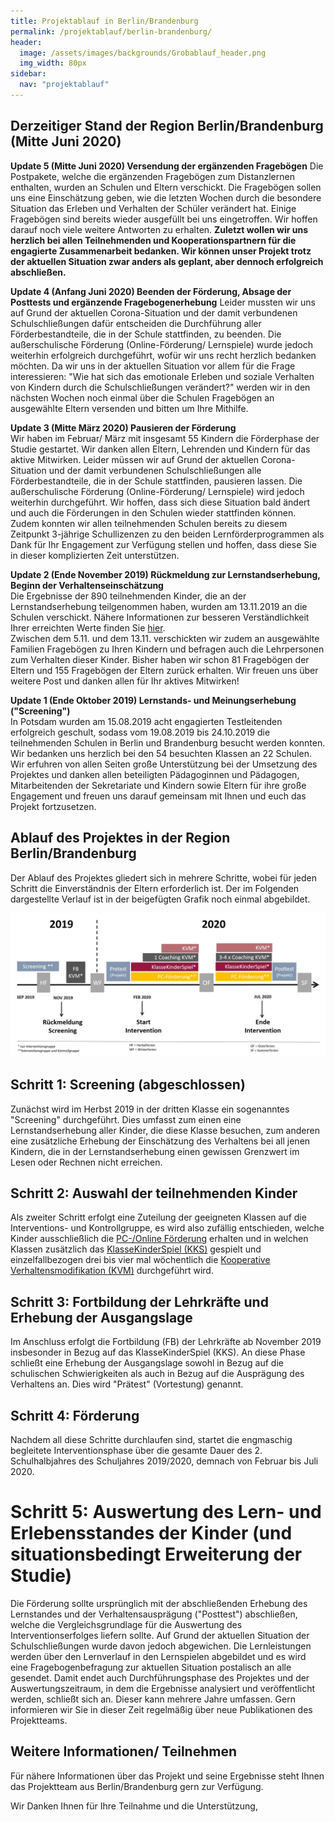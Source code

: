 ```yaml
---
title: Projektablauf in Berlin/Brandenburg
permalink: /projektablauf/berlin-brandenburg/
header:
  image: /assets/images/backgrounds/Grobablauf_header.png
  img_width: 80px
sidebar:
  nav: "projektablauf"
---
```

## Derzeitiger Stand der Region Berlin/Brandenburg (Mitte Juni 2020)
**Update 5 (Mitte Juni 2020) Versendung der ergänzenden Fragebögen**
Die Postpakete, welche die ergänzenden Fragebögen zum Distanzlernen enthalten, wurden an Schulen und Eltern verschickt. Die Fragebögen sollen uns eine Einschätzung geben, wie die letzten Wochen durch die besondere Situation das Erleben und Verhalten der Schüler verändert hat.
Einige Fragebögen sind bereits wieder ausgefüllt bei uns eingetroffen. Wir hoffen darauf noch viele weitere Antworten zu erhalten.
**Zuletzt wollen wir uns herzlich bei allen Teilnehmenden und Kooperationspartnern für die engagierte Zusammenarbeit bedanken. Wir können unser Projekt trotz der aktuellen Situation zwar anders als geplant, aber dennoch erfolgreich abschließen.**

**Update 4 (Anfang Juni 2020) Beenden der Förderung, Absage der Posttests und ergänzende Fragebogenerhebung**
Leider mussten wir uns auf Grund der aktuellen Corona-Situation und der damit verbundenen Schulschließungen dafür entscheiden die Durchführung aller Förderbestandteile, die in der Schule stattfinden, zu beenden. Die außerschulische Förderung (Online-Förderung/ Lernspiele) wurde jedoch weiterhin erfolgreich durchgeführt, wofür wir uns recht herzlich bedanken möchten.
Da wir uns in der aktuellen Situation vor allem für die Frage interessieren: "Wie hat sich das emotionale Erleben und soziale Verhalten von Kindern durch die Schulschließungen verändert?" werden wir in den nächsten Wochen noch einmal über die Schulen Fragebögen an ausgewählte Eltern versenden und bitten um Ihre Mithilfe.

**Update 3 (Mitte März 2020) Pausieren der Förderung**  
Wir haben im Februar/ März mit insgesamt 55 Kindern die Förderphase der Studie gestartet. Wir danken allen Eltern, Lehrenden und Kindern für das aktive Mitwirken. Leider müssen wir auf Grund der aktuellen Corona-Situation und der damit verbundenen Schulschließungen alle Förderbestandteile, die in der Schule stattfinden, pausieren lassen.
Die außerschulische Förderung (Online-Förderung/ Lernspiele) wird jedoch weiterhin durchgeführt.
Wir hoffen, dass sich diese Situation bald ändert und auch die Förderungen in den Schulen wieder stattfinden können.
Zudem konnten wir allen teilnehmenden Schulen bereits zu diesem Zeitpunkt 3-jährige Schullizenzen zu den beiden Lernförderprogrammen als Dank für Ihr Engagement zur Verfügung stellen und hoffen, dass diese Sie in dieser komplizierten Zeit unterstützen.

**Update 2 (Ende November 2019) Rückmeldung zur Lernstandserhebung, Beginn der Verhaltenseinschätzung**  
Die Ergebnisse der 890 teilnehmenden Kinder, die an der Lernstandserhebung teilgenommen haben, wurden am 13.11.2019 an die Schulen verschickt. Nähere Informationen zur besseren Verständlichkeit Ihrer erreichten Werte finden Sie [hier](http://www.kompass-forschung.de/projektablauf/screening/).  
Zwischen dem 5.11. und dem 13.11. verschickten wir zudem an ausgewählte Familien Fragebögen zu Ihren Kindern und befragen auch die Lehrpersonen zum Verhalten dieser Kinder. Bisher haben wir schon 81 Fragebögen der Eltern und 155 Fragebögen der Eltern zurück erhalten. Wir freuen uns über weitere Post und danken allen für Ihr aktives Mitwirken!


**Update 1 (Ende Oktober 2019) Lernstands- und Meinungserhebung ("Screening")**  
In Potsdam wurden am 15.08.2019 acht engagierten Testleitenden erfolgreich geschult, sodass vom 19.08.2019 bis 24.10.2019 die teilnehmenden Schulen in Berlin und Brandenburg besucht werden konnten. Wir bedanken uns herzlich bei den 54 besuchten Klassen an 22 Schulen. Wir erfuhren von allen Seiten große Unterstützung bei der Umsetzung des Projektes und danken allen beteiligten Pädagoginnen und Pädagogen, Mitarbeitenden der Sekretariate und Kindern sowie Eltern für ihre große Engagement und freuen uns darauf gemeinsam mit Ihnen und euch das Projekt fortzusetzen. 

## Ablauf des Projektes in der Region Berlin/Brandenburg
Der Ablauf des Projektes gliedert sich in mehrere Schritte, wobei für jeden Schritt die Einverständnis der Eltern erforderlich ist.
Der im Folgenden dargestellte Verlauf ist in der beigefügten Grafik noch einmal abgebildet.

![AblaufUP](/assets/images/AblaufUP.jpg) 
## Schritt 1: Screening (abgeschlossen)
Zunächst wird im Herbst 2019 in der dritten Klasse ein sogenanntes "Screening" durchgeführt. Dies umfasst zum einen eine Lernstandserhebung aller Kinder, die diese Klasse besuchen, zum anderen eine zusätzliche Erhebung der Einschätzung des Verhaltens bei all jenen Kindern, die in der Lernstandserhebung einen gewissen Grenzwert im Lesen oder Rechnen nicht erreichen.

## Schritt 2: Auswahl der teilnehmenden Kinder
Als zweiter Schritt erfolgt eine Zuteilung der geeigneten Klassen auf die Interventions- und Kontrollgruppe, es wird also zufällig entschieden, welche Kinder ausschließlich die [PC-/Online Förderung](http://www.kompass-forschung.de/ueber-die-studie/interventionen/#ii-pc--online-gest%C3%BCtzte-f%C3%B6rderung-der-schulischen-schwierigkeiten) erhalten und in welchen Klassen zusätzlich das [KlasseKinderSpiel (KKS)](http://www.kompass-forschung.de/ueber-die-studie/interventionen/) gespielt und einzelfallbezogen drei bis vier mal wöchentlich die [Kooperative Verhaltensmodifikation (KVM)](http://www.kompass-forschung.de/ueber-die-studie/interventionen/) durchgeführt wird.

## Schritt 3: Fortbildung der Lehrkräfte und Erhebung der Ausgangslage
Im Anschluss erfolgt die Fortbildung (FB) der Lehrkräfte ab November 2019 insbesonder in Bezug auf das KlasseKinderSpiel (KKS). An diese Phase schließt eine Erhebung der Ausgangslage sowohl in Bezug auf die schulischen Schwierigkeiten als auch in Bezug auf die Ausprägung des Verhaltens an. Dies wird "Prätest" (Vortestung) genannt.

## Schritt 4: Förderung
Nachdem all diese Schritte durchlaufen sind, startet die engmaschig begleitete Interventionsphase über die gesamte Dauer des 2. Schulhalbjahres des Schuljahres 2019/2020, demnach von Februar bis Juli 2020. 

# Schritt 5: Auswertung des Lern- und Erlebensstandes der Kinder (und situationsbedingt Erweiterung der Studie)
Die Förderung sollte ursprünglich mit der abschließenden Erhebung des Lernstandes und der Verhaltensausprägung ("Posttest") abschließen, welche die Vergleichsgrundlage für die Auswertung des Interventionserfolges liefern sollte.
Auf Grund der aktuellen Situation der Schulschließungen wurde davon jedoch abgewichen. Die Lernleistungen werden über den Lernverlauf in den Lernspielen abgebildet und es wird eine Fragebogenbefragung zur aktuellen Situation postalisch an alle gesendet.
Damit endet auch Durchführungsphase des Projektes und der Auswertungszeitraum, in dem die Ergebnisse analysiert und veröffentlicht werden, schließt sich an. Dieser kann mehrere Jahre umfassen. Gern informieren wir Sie in dieser Zeit regelmäßig über neue Publikationen des Projektteams.

## Weitere Informationen/ Teilnehmen
Für nähere Informationen über das Projekt und seine Ergebnisse steht Ihnen das Projektteam aus Berlin/Brandenburg gern zur Verfügung.

Wir Danken Ihnen für Ihre Teilnahme und die Unterstützung,
